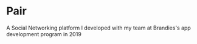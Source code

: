 # Pair
A Social Networking platform I developed with my team at Brandies's app development program in 2019

